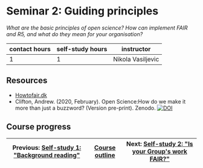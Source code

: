 # Seminar 2: Guiding principles
_*What are the basic principles of open science? How can implement FAIR and R5, and what do they mean for your organisation?*_

| contact hours | self-study hours | instructor |
|---|---|---|
| 1 | 1 | Nikola Vasiljevic |

## Resources
- [Howtofair.dk](howtofair.dk)
- Clifton, Andrew. (2020, February). Open Science:How do we make it more than just a buzzword? (Version pre-print). Zenodo. [![DOI](https://zenodo.org/badge/DOI/10.5281/zenodo.3670410.svg)](https://doi.org/10.5281/zenodo.3670410)

## Course progress

| Previous: [Self-study 1: "Background reading"](../selfstudy1/readme.md) | [Course outline](../readme.md#course-outline) | Next: [Self-study 2: "Is your Group's work FAIR?"](../selfstudy2.md) |
|---|---|---|

